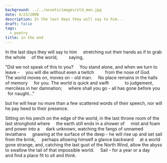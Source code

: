 ```yaml
---
background: ../../assets/images/old_man.jpg
date: 4/23/2000
description: In the last days they will say to him...
draft: false
tags:
  - poetry
title: in the end
---
```


In the last days they will say to him
    stretching out their hands as if to grab the whole
    of the world,
        saying,

"Did we not speak of this to you?
    You stand alone, and when we turn to leave -
    you will die without even a twitch
        from the nose of God.
    The world moves on, moves on - old man.
    No place remains in the halls of memory
    for you. The world is quick and swift
            to judgement, merciless in her damnation;
    where shall you go - all has gone before you
    for naught..."

but he will hear no more than a few scattered
words of their speech, nor will he pay heed to
their presence.

Sitting on his perch on the edge of the world,
in the last throne room of the last stronghold where
    the earth still ends in a shower of
    mist and foam and power into a
    dark unknown,
watching the fangs of unnamed leviathans
    gnawing at the surface of the deep -
he will rise up and set sail from the brink,
    perhaps allowing himself a glance backward
    at a world gone strange,
and, catching the last gust of the North Wind,
allow the abyss to swallow the tail of that impossible
world.
    Sail - for a year or a day
    and find a place fit to sit and think.
